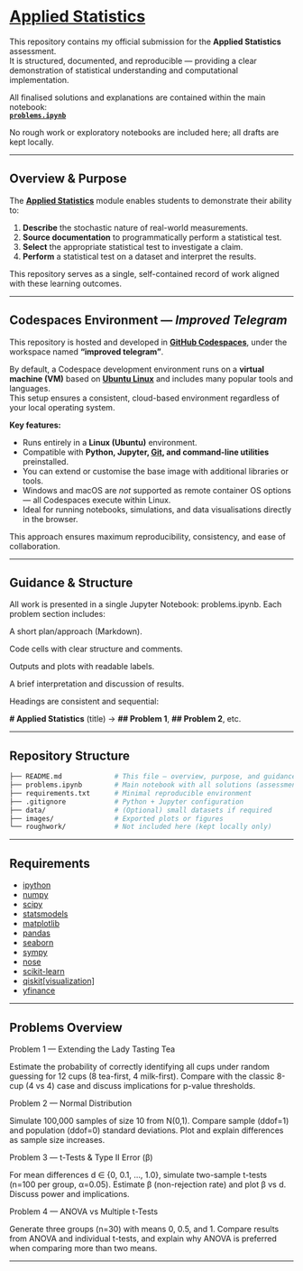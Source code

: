 # [**Applied Statistics**](https://en.wikipedia.org/wiki/Statistics#Applied_statistics,_theoretical_statistics_and_mathematical_statistics)

<!--Study of the practical use of statistical methods to collect, analyse, interpret, and present data in real-world contexts.-->

This repository contains my official submission for the **Applied Statistics** assessment.  
It is structured, documented, and reproducible — providing a clear demonstration of statistical understanding and computational implementation.

All finalised solutions and explanations are contained within the main notebook:  
**[`problems.ipynb`](./problems.ipynb)**  

No rough work or exploratory notebooks are included here; all drafts are kept locally.

---

## Overview & Purpose

The [**Applied Statistics**](https://atu.ie) module enables students to demonstrate their ability to:

1. **Describe** the stochastic nature of real-world measurements.  
2. **Source documentation** to programmatically perform a statistical test.  
3. **Select** the appropriate statistical test to investigate a claim.  
4. **Perform** a statistical test on a dataset and interpret the results.

This repository serves as a single, self-contained record of work aligned with these learning outcomes.

---

## Codespaces Environment — *Improved Telegram*

This repository is hosted and developed in [**GitHub Codespaces**](https://docs.github.com/en/codespaces/quickstart), under the workspace named **“improved telegram”**.

By default, a Codespace development environment runs on a **virtual machine (VM)** based on [**Ubuntu Linux**](https://en.wikipedia.org/wiki/Ubuntu#:~:text=Ubuntu%20can%20be%20installed%20directly,for%20platforms%20such%20as%20OpenStack.) and includes many popular tools and languages.  
This setup ensures a consistent, cloud-based environment regardless of your local operating system.

**Key features:**

- Runs entirely in a **Linux (Ubuntu)** environment.  
- Compatible with **Python, Jupyter, [Git](https://git-scm.com/), and command-line utilities** preinstalled.  
- You can extend or customise the base image with additional libraries or tools.  
- Windows and macOS are *not* supported as remote container OS options — all Codespaces execute within Linux.  
- Ideal for running notebooks, simulations, and data visualisations directly in the browser.

This approach ensures maximum reproducibility, consistency, and ease of collaboration.

---

## Guidance & Structure

All work is presented in a single Jupyter Notebook: problems.ipynb.
Each problem section includes:

A short plan/approach (Markdown).

Code cells with clear structure and comments.

Outputs and plots with readable labels.

A brief interpretation and discussion of results.

Headings are consistent and sequential:

**# Applied Statistics** (title) → **## Problem 1**, **## Problem 2**, etc.

---

## Repository Structure

```bash
├── README.md             # This file — overview, purpose, and guidance
├── problems.ipynb        # Main notebook with all solutions (assessment focus)
├── requirements.txt      # Minimal reproducible environment
├── .gitignore            # Python + Jupyter configuration
├── data/                 # (Optional) small datasets if required
├── images/               # Exported plots or figures
└── roughwork/            # Not included here (kept locally only)


```

---
## Requirements

- [ipython](https://pypi.org/project/ipython/)
- [numpy](https://pypi.org/project/numpy/)
- [scipy](https://pypi.org/project/scipy/)
- [statsmodels](https://pypi.org/project/statsmodels/)
- [matplotlib](https://pypi.org/project/matplotlib/)
- [pandas](https://pypi.org/project/pandas/)
- [seaborn](https://pypi.org/project/seaborn/)
- [sympy](https://pypi.org/project/sympy/)
- [nose](https://pypi.org/project/nose/)
- [scikit-learn](https://pypi.org/project/scikit-learn/)
- [qiskit[visualization]](https://pypi.org/project/qiskit/)
- [yfinance](https://pypi.org/project/yfinance/)

---

## Problems Overview

Problem 1 — Extending the Lady Tasting Tea

Estimate the probability of correctly identifying all cups under random guessing for 12 cups (8 tea-first, 4 milk-first).
Compare with the classic 8-cup (4 vs 4) case and discuss implications for p-value thresholds.

Problem 2 — Normal Distribution

Simulate 100,000 samples of size 10 from N(0,1). Compare sample (ddof=1) and population (ddof=0) standard deviations.
Plot and explain differences as sample size increases.

Problem 3 — t-Tests & Type II Error (β)

For mean differences d ∈ {0, 0.1, …, 1.0}, simulate two-sample t-tests (n=100 per group, α=0.05).
Estimate β (non-rejection rate) and plot β vs d. Discuss power and implications.

Problem 4 — ANOVA vs Multiple t-Tests

Generate three groups (n=30) with means 0, 0.5, and 1. Compare results from ANOVA and individual t-tests, and explain why ANOVA is preferred when comparing more than two means.

---
